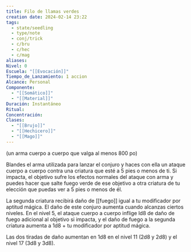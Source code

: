 ```yaml
---
title: Filo de llamas verdes
creation date: 2024-02-14 23:22
tags:
  - state/seedling
  - type/note
  - conj/trick
  - c/bru
  - c/hec
  - c/mag
aliases: 
Nivel: 0
Escuela: "[[Evocación]]"
Tiempo_de_Lanzamiento: 1 accion
Alcance: Personal
Componente:
  - "[[Somático]]"
  - "[[Material]]"
Duración: Instantáneo
Ritual: 
Concentración: 
Clases:
  - "[[Brujo]]"
  - "[[Hechicero]]"
  - "[[Mago]]"
---
```

(un arma cuerpo a cuerpo que valga al menos 800 po)

Blandes el arma utilizada para lanzar el conjuro y haces con ella un ataque cuerpo a cuerpo contra
una criatura que esté a 5 pies o menos de ti. Si impacta, el objetivo sufre los efectos normales del
ataque con arma y puedes hacer que salte fuego verde de ese objetivo a otra criatura de tu elección que puedas ver a 5 pies o menos de él.

La segunda criatura recibirá daño de [[fuego]] igual a tu modificador por aptitud mágica.
El daño de este conjuro aumenta cuando alcanzas ciertos niveles. En el nivel 5, el ataque cuerpo a
cuerpo inflige ld8 de daño de fuego adicional al objetivo si impacta, y el daño de fuego a la segunda criatura aumenta a 1d8 + tu modificador por aptitud mágica. 

Las dos tiradas de daño aumentan en 1d8 en el nivel 11 (2d8 y 2d8) y el nivel 17 (3d8 y 3d8). 

